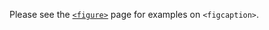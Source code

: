 ---
---
Please see the
[`<figure>`](/en-US/docs/Web/HTML/Element/figure)
page for examples on `<figcaption>`.
